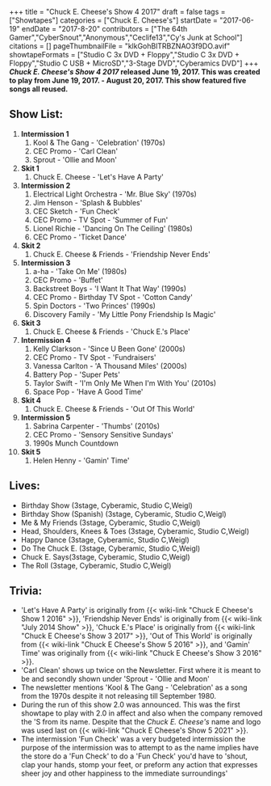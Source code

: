 +++
title = "Chuck E. Cheese's Show 4 2017"
draft = false
tags = ["Showtapes"]
categories = ["Chuck E. Cheese's"]
startDate = "2017-06-19"
endDate = "2017-8-20"
contributors = ["The 64th Gamer","CyberSnout","Anonymous","Ceclife13","Cy's Junk at School"]
citations = []
pageThumbnailFile = "klkGohBlTRBZNAO3f9DO.avif"
showtapeFormats = ["Studio C 3x DVD + Floppy","Studio C 3x DVD + Floppy","Studio C USB + MicroSD","3-Stage DVD","Cyberamics DVD"]
+++
***Chuck E. Cheese's Show 4 2017* released June 19, 2017.
This was created to play from June 19, 2017. - August 20, 2017. This show featured five songs all reused.**

## Show List:

1.  **Intermission 1**
    1.  Kool & The Gang - 'Celebration' (1970s)
    2.  CEC Promo - 'Carl Clean'
    3.  Sprout - 'Ollie and Moon'
2.  **Skit 1**
    1.  Chuck E. Cheese - 'Let's Have A Party'
3.  **Intermission 2**
    1.  Electrical Light Orchestra - 'Mr. Blue Sky' (1970s)
    2.  Jim Henson - 'Splash & Bubbles'
    3.  CEC Sketch - 'Fun Check'
    4.  CEC Promo - TV Spot - 'Summer of Fun'
    5.  Lionel Richie - 'Dancing On The Ceiling' (1980s)
    6.  CEC Promo - 'Ticket Dance'
4.  **Skit 2**
    1.  Chuck E. Cheese & Friends - 'Friendship Never Ends'
5.  **Intermission 3**
    1.  a-ha - 'Take On Me' (1980s)
    2.  CEC Promo - 'Buffet'
    3.  Backstreet Boys - 'I Want It That Way' (1990s)
    4.  CEC Promo - Birthday TV Spot - 'Cotton Candy'
    5.  Spin Doctors - 'Two Princes' (1990s)
    6.  Discovery Family - 'My Little Pony Friendship Is Magic'
6.  **Skit 3**
    1.  Chuck E. Cheese & Friends - 'Chuck E.'s Place'
7.  **Intermission 4**
    1.  Kelly Clarkson - 'Since U Been Gone' (2000s)
    2.  CEC Promo - TV Spot - 'Fundraisers'
    3.  Vanessa Carlton - 'A Thousand Miles' (2000s)
    4.  Battery Pop - 'Super Pets'
    5.  Taylor Swift - 'I'm Only Me When I'm With You' (2010s)
    6.  Space Pop - 'Have A Good Time'
8.  **Skit 4**
    1.  Chuck E. Cheese & Friends - 'Out Of This World'
9.  **Intermission 5**
    1.  Sabrina Carpenter - 'Thumbs' (2010s)
    2.  CEC Promo - 'Sensory Sensitive Sundays'
    3.  1990s Munch Countdown
10. **Skit 5**
    1.  Helen Henny - 'Gamin' Time'

## Lives:

- Birthday Show (3stage, Cyberamic, Studio C,Weigl)
- Birthday Show (Spanish) (3stage, Cyberamic, Studio C,Weigl)
- Me & My Friends (3stage, Cyberamic, Studio C,Weigl)
- Head, Shoulders, Knees & Toes (3stage, Cyberamic, Studio C,Weigl)
- Happy Dance (3stage, Cyberamic, Studio C,Weigl)
- Do The Chuck E. (3stage, Cyberamic, Studio C,Weigl)
- Chuck E. Says(3stage, Cyberamic, Studio C,Weigl)
- The Roll (3stage, Cyberamic, Studio C,Weigl)

## Trivia:

- 'Let's Have A Party' is originally from {{< wiki-link "Chuck E Cheese's Show 1 2016" >}}, 'Friendship Never Ends' is originally from {{< wiki-link "July 2014 Show" >}}, 'Chuck E.'s Place' is originally from {{< wiki-link "Chuck E Cheese's Show 3 2017" >}}, 'Out of This World' is originally from {{< wiki-link "Chuck E Cheese's Show 5 2016" >}}, and 'Gamin' Time' was originally from {{< wiki-link "Chuck E Cheese's Show 3 2016" >}}.
- 'Carl Clean' shows up twice on the Newsletter. First where it is meant to be and secondly shown under 'Sprout - 'Ollie and Moon'
- The newsletter mentions 'Kool & The Gang - 'Celebration' as a song from the 1970s despite it not releasing till September 1980.
- During the run of this show 2.0 was announced. This was the first showtape to play with 2.0 in affect and also when the company removed the 'S from its name. Despite that the *Chuck E. Cheese's* name and logo was used last on {{< wiki-link "Chuck E Cheese's Show 5 2021" >}}.
- The intermission 'Fun Check' was a very budgeted intermission the purpose of the intermission was to attempt to as the name implies have the store do a 'Fun Check' to do a 'Fun Check' you'd have to 'shout, clap your hands, stomp your feet, or preform any action that expresses sheer joy and other happiness to the immediate surroundings'
